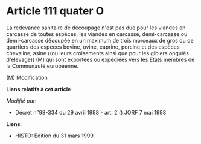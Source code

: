 # Article 111 quater O

La redevance sanitaire de découpage n'est pas due pour les viandes en carcasse de toutes espèces, les viandes en carcasse,
demi-carcasse ou demi-carcasse découpée en un maximum de trois morceaux de gros ou de quartiers des espèces bovine, ovine,
caprine, porcine et des espèces chevaline, asine ((ou leurs croisements ainsi que pour les gibiers ongulés d'élevage)) (M)
qui sont exportées ou expédiées vers les Etats membres de la Communauté européenne.

(M) Modification

**Liens relatifs à cet article**

_Modifié par_:

  - Décret n°98-334 du 29 avril 1998 - art. 2 () JORF 7 mai 1998

**Liens**:

  - HISTO: Edition du 31 mars 1999
